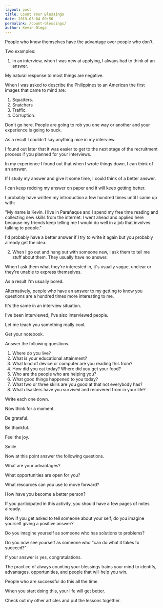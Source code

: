 ```yaml
--- 
layout: post 
title: Count Your Blessings
date: 2018-03-04 09:56
permalink: /count-blessings/ 
author: Kevin Olega 
--- 
```

People who know themselves have the advantage over people who don't.

Two examples:

1. In an interview, when I was new at applying, I always had to think of an answer. 

My natural response to most things are negative. 

When I was asked to describe the Philippines to an American the first images that came to mind are:

1. Squatters.
2. Snatchers
3. Traffic.
4. Corruption.

Don't go here. People are going to rob you one way or another and your experience is going to suck.

As a result I couldn't say anything nice in my interview.

I found out later that it was easier to get to the next stage of the recruitment process if you planned for your interviews.

In my experience I found out that when I wrote things down, I can think of an answer.

If I study my answer and give it some time, I could think of a better answer.

I can keep redoing my answer on paper and it will keep getting better.

I probably have written my introduction a few hundred times until I came up with:

"My name is Kevin. I live in Parañaque and I spend my free time reading and collecting new skills from the internet. I went ahead and applied here because my friends keep telling me I would do well in a job that involves talking to people."

I'd probably have a better answer if I try to write it again but you probably already get the idea.

2. When I go out and hang out with someone new, I ask them to tell me stuff about them. They usually have no answer.


When I ask them what they're interested in, it's usually vague, unclear or they're unable to express themselves.

As a result I'm usually bored.

Alternatively, people who have an answer to my getting to know you questions are a hundred times more interesting to me.

It's the same in an interview situation.

I've been interviewed, I've also interviewed people.

Let me teach you something really cool.

Get your notebook.

Answer the following questions.

1. Where do you live?
2. What is your educational attainment?
3. What kind of device or computer are you reading this from?
4. How did you eat today? Where did you get your food?
5. Who are the people who are helping you?
6. What good things happened to you today?
7. What two or three skills are you good at that not everybody has?
8. What disasters have you survived and recovered from in your life?

Write each one down. 

Now think for a moment.

Be grateful.

Be thankful.

Feel the joy.

Smile.

Now at this point answer the following questions.

What are your advantages?

What opportunities are open for you?

What resources can you use to move forward?

How have you become a better person?

If you participated in this activity, you should have a few pages of notes already.

Now if you get asked to tell someone about your self, do you imagine yourself giving a positive answer?

Do you imagine yourself as someone who has solutions to problems?

Do you now see yourself as someone who "can do what it takes to succeed?"

If your answer is yes, congratulations.

The practice of always counting your blessings trains your mind to identify, advantages, opportunities, and people that will help you win.

People who are successful do this all the time.

When you start doing this, your life will get better.

Check out my other articles and put the lessons together.